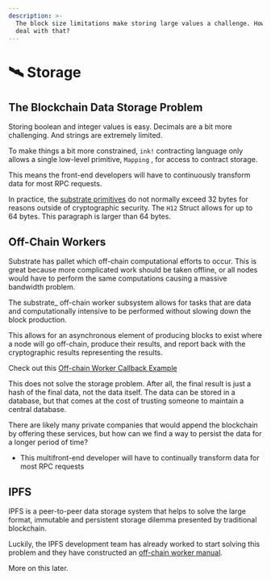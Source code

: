 ```yaml
---
description: >-
  The block size limitations make storing large values a challenge. How do we
  deal with that?
---
```


# 🛰 Storage

## The Blockchain Data Storage Problem

Storing boolean and integer values is easy. Decimals are a bit more challenging. And strings are extremely limited.&#x20;

To make things a bit more constrained, `ink!` contracting language only allows a single low-level primitive, `Mapping` , for access to contract storage.

This means the front-end developers will have to continuously transform data for most RPC requests.

In practice, the [substrate primitives](https://docs.rs/substrate-primitives/latest/substrate\_primitives/) do not normally exceed 32 bytes for reasons outside of cryptographic security. The `H12` Struct allows for up to 64 bytes.  This paragraph is larger than 64 bytes.

## Off-Chain Workers

Substrate has pallet which off-chain computational efforts to occur. This is great because more complicated work should be taken offline, or all nodes would have to perform the same computations causing a massive bandwidth problem.

The substrate\_ off-chain worker subsystem allows for tasks that are data and computationally intensive to be performed without slowing down the block production.&#x20;

This allows for an asynchronous element of producing blocks to exist where a node will go off-chain, produce their results, and report back with the cryptographic results representing the results.

Check out this [Off-chain Worker Callback Example](https://gnunicorn.github.io/substrate-offchain-cb/)

This does not solve the storage problem. After all, the final result is just a hash of the final data, not the data itself.  The data can be stored in a database, but that comes at the cost of trusting someone to maintain a central database.&#x20;

There are likely many private companies that would append the blockchain by offering these services, but how can we find a way to persist the data for a longer period of time?

* This multifront-end developer will have to continually transform data for most RPC requests

## IPFS

IPFS is a peer-to-peer data storage system that helps to solve the large format, immutable and persistent storage dilemma presented by traditional blockchain.

Luckily, the IPFS development team has already worked to start solving this problem and they have constructed an [off-chain worker manual](https://rs-ipfs.github.io/offchain-ipfs-manual/introduction.html).&#x20;

More on this later.
